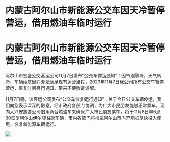 # 内蒙古阿尔山市新能源公交车因天冷暂停营运，借用燃油车临时运行

# 内蒙古阿尔山市新能源公交车因天冷暂停营运，借用燃油车临时运行

阿尔山市宏盛公交客运公司11月7日发布“公交车停运通知”：因气温骤降，天气转冷，车辆续航里程无法满足现有运营里程，2023年11月7日我公司所有公交车暂停营运，恢复时间另行通知，带来不便敬请谅解。

11月7日晚，该客运公司发布“公交车恢复运行通知”：关于今日公交车辆停运，我们向您表示深深的歉意。经市政府各部门协调，为广大市民朋友能够正常乘车，现向大兴安旅游公司借用两台燃油车来确保广大市民朋友乘车，将于11月8日早6点30恢复阿尔山伊尔施往返车辆，市内各部门将推进阿尔山市内充电桩尽快投入使用，恢复新能源车辆运行。

![](https://inews.gtimg.com/om_bt/O_R68z2hK6_4_DKERDfSR0oaXgzKiGyZjm4AcyQsRf2LEAA/1000)

